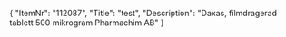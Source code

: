{
  "ItemNr": "112087",
  "Title": "test",
  "Description": "Daxas, filmdragerad tablett 500 mikrogram Pharmachim AB"
}